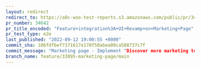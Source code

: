 ```yaml
---
layout: redirect
redirect_to: https://a8c-woo-test-reports.s3.amazonaws.com/public/pr/34642/e2e/index.html
pr_number: 34642
pr_title_encoded: "Feature+integration%3A+UI+Revamp+on+Marketing+Page"
pr_test_type: e2e
last_published: "2022-09-12 19:00:55 +0000"
commit_sha: 106fdfbef7371617e170f50abea09ca508737c7f
commit_message: "Marketing page - Implement "Discover more marketing tools" card (#34415)"
branch_name: feature/33895-marketing-page/main
---
```

